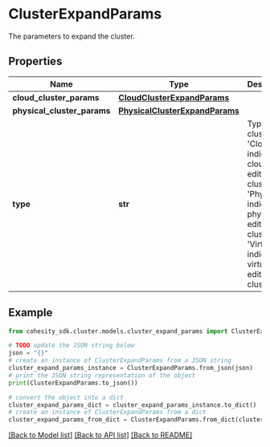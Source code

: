 # ClusterExpandParams

The parameters to expand the cluster.

## Properties

Name | Type | Description | Notes
------------ | ------------- | ------------- | -------------
**cloud_cluster_params** | [**CloudClusterExpandParams**](CloudClusterExpandParams.md) |  | [optional] 
**physical_cluster_params** | [**PhysicalClusterExpandParams**](PhysicalClusterExpandParams.md) |  | [optional] 
**type** | **str** | Type of the cluster. &#39;Cloud&#39; indicates cloud edition cluster. &#39;Physical&#39; indicates physical edition cluster. &#39;Virtual&#39; indicates virtual edition cluster. | 

## Example

```python
from cohesity_sdk.cluster.models.cluster_expand_params import ClusterExpandParams

# TODO update the JSON string below
json = "{}"
# create an instance of ClusterExpandParams from a JSON string
cluster_expand_params_instance = ClusterExpandParams.from_json(json)
# print the JSON string representation of the object
print(ClusterExpandParams.to_json())

# convert the object into a dict
cluster_expand_params_dict = cluster_expand_params_instance.to_dict()
# create an instance of ClusterExpandParams from a dict
cluster_expand_params_from_dict = ClusterExpandParams.from_dict(cluster_expand_params_dict)
```
[[Back to Model list]](../README.md#documentation-for-models) [[Back to API list]](../README.md#documentation-for-api-endpoints) [[Back to README]](../README.md)


